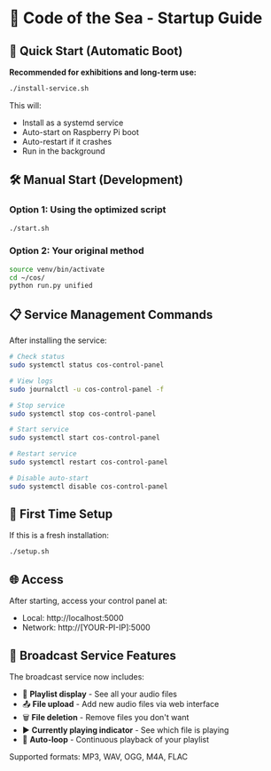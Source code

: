 # 🌊 Code of the Sea - Startup Guide

## 🚀 Quick Start (Automatic Boot)

**Recommended for exhibitions and long-term use:**

```bash
./install-service.sh
```

This will:
- Install as a systemd service
- Auto-start on Raspberry Pi boot
- Auto-restart if it crashes
- Run in the background

## 🛠️ Manual Start (Development)

### Option 1: Using the optimized script
```bash
./start.sh
```

### Option 2: Your original method
```bash
source venv/bin/activate
cd ~/cos/
python run.py unified
```

## 📋 Service Management Commands

After installing the service:

```bash
# Check status
sudo systemctl status cos-control-panel

# View logs
sudo journalctl -u cos-control-panel -f

# Stop service
sudo systemctl stop cos-control-panel

# Start service  
sudo systemctl start cos-control-panel

# Restart service
sudo systemctl restart cos-control-panel

# Disable auto-start
sudo systemctl disable cos-control-panel
```

## 🔧 First Time Setup

If this is a fresh installation:

```bash
./setup.sh
```

## 🌐 Access

After starting, access your control panel at:
- Local: http://localhost:5000
- Network: http://[YOUR-PI-IP]:5000

## 📁 Broadcast Service Features

The broadcast service now includes:
- 📂 **Playlist display** - See all your audio files
- 📤 **File upload** - Add new audio files via web interface  
- 🗑️ **File deletion** - Remove files you don't want
- ▶️ **Currently playing indicator** - See which file is playing
- 🔄 **Auto-loop** - Continuous playback of your playlist

Supported formats: MP3, WAV, OGG, M4A, FLAC
